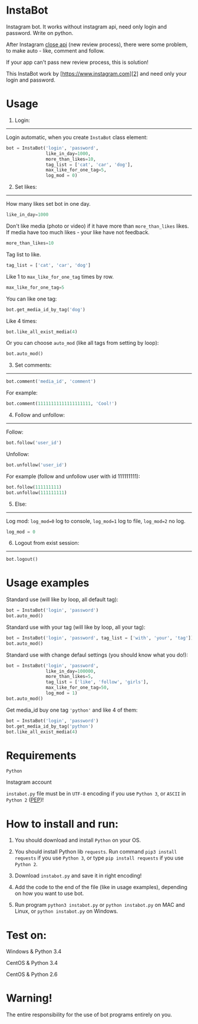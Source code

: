 # InstaBot
Instagram bot. It works without instagram api, need only login and password. Write on python.

After Instagram [close api][1] (new review process), there were some problem, to make auto - like, comment and follow.

If your app can't pass new review process, this is solution!

This InstaBot work by [https://www.instagram.com][2] and need only your login and password.
# Usage
1) Login:
--------------------
Login automatic, when you create `InstaBot` class element:
```python
bot = InstaBot('login', 'password',
               like_in_day=1000,
               more_than_likes=10,
               tag_list = ['cat', 'car', 'dog'],
               max_like_for_one_tag=5,
               log_mod = 0)
```
2) Set likes:
--------------------
How many likes set bot in one day.
```python
like_in_day=1000
```
Don't like media (photo or video) if it have more than `more_than_likes` likes. If media have too much likes - your like have not feedback.
```python
more_than_likes=10
```
Tag list to like.
```python
tag_list = ['cat', 'car', 'dog']
```
Like 1 to `max_like_for_one_tag` times by row.
```python
max_like_for_one_tag=5
```

You can like one tag:
```python
bot.get_media_id_by_tag('dog')
```
Like 4 times:
```python
bot.like_all_exist_media(4)
```
Or you can choose `auto_mod` (like all tags from setting by loop):
```python
bot.auto_mod()
```

3) Set comments:
--------------------
```python
bot.comment('media_id', 'comment')
```
For example:
```python
bot.comment(11111111111111111111, 'Cool!')
```
4) Follow and unfollow:
--------------------
Follow:
```python
bot.follow('user_id')
```
Unfollow:
```python
bot.unfollow('user_id')
```
For example (follow and unfollow user with id 111111111):
```python
bot.follow(111111111)
bot.unfollow(111111111)
```
5) Else:
--------------------
Log mod: `log_mod=0` log to console, `log_mod=1` log to file, `log_mod=2` no log.
```python
log_mod = 0
```
6) Logout from exist session:
--------------------
```python
bot.logout()
```
# Usage examples
Standard use (will like by loop, all default tag):
```python
bot = InstaBot('login', 'password')
bot.auto_mod()
```
Standard use with your tag (will like by loop, all your tag):
```python
bot = InstaBot('login', 'password', tag_list = ['with', 'your', 'tag'])
bot.auto_mod()
```
Standard use with change defaul settings (you should know what you do!):
```python
bot = InstaBot('login', 'password',
               like_in_day=100000,
               more_than_likes=5,
               tag_list = ['like', 'follow', 'girls'],
               max_like_for_one_tag=50,
               log_mod = 1)
bot.auto_mod()
```
Get media_id buy one tag `'python'` and like 4 of them:
```python
bot = InstaBot('login', 'password')
bot.get_media_id_by_tag('python')
bot.like_all_exist_media(4)
```
# Requirements
`Python`

Instagram account

`instabot.py` file must be in `UTF-8` encoding if you use `Python 3`, or `ASCII` in `Python 2` ([PEP][3])!
# How to install and run:
1) You should download and install `Python` on your OS.

2) You should install Python lib `requests`. Run command `pip3 install requests` if you use `Python 3`, or type `pip install requests` if you use `Python 2`.

3) Download `instabot.py` and save it in right encoding!

4) Add the code to the end of the file (like in usage examples), depending on how you want to use bot.

5) Run program `python3 instabot.py` or `python instabot.py` on MAC and Linux, or `python instabot.py` on Windows.
# Test on:
Windows & Python 3.4

CentOS & Python 3.4

CentOS & Python 2.6
# Warning!
The entire responsibility for the use of bot programs entirely on you.

[1]: http://developers.instagram.com/post/133424514006/instagram-platform-update
[2]: https://www.instagram.com
[3]: https://www.python.org/dev/peps/pep-0008/#source-file-encoding
